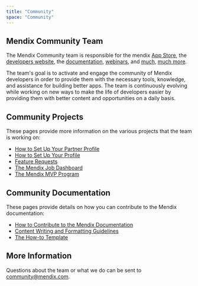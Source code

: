 ```yaml
---
title: "Community"
space: "Community"
---
```


## Mendix Community Team

The Mendix Community team is responsible for the mendix [App Store](http://appstore.home.mendix.com), the [developers website](http://developers.mendix.com), the [documentation](/), [webinars](https://developers.mendix.com/training/webinars/), and [much,](https://www.meetup.com/Mendix-Netherlands) [much more](https://forum.mendixcloud.com/).

The team's goal is to activate and engage the community of Mendix developers in order to provide them with the necessary tools, knowledge, and assistance for building better apps. The team is continuously evolving while working on new ways to make the life of developers easier by providing them with better content and opportunities on a daily basis.

## Community Projects

These pages provide more information on the various projects that the team is working on:

* [How to Set Up Your Partner Profile](/community/how-to-set-up-your-partner-profile)
* [How to Set Up Your Profile](/community/how-to-set-up-your-profile)
* [Feature Requests](/community/feature-requests)
* [The Mendix Job Dashboard](/community/the-mendix-job-dashboard)
* [The Mendix MVP Program](/community/the-mendix-mvp-program)

## Community Documentation

These pages provide details on how you can contribute to the Mendix documentation:

* [How to Contribute to the Mendix Documentation](/community/contribute-to-the-mendix-documentation)
* [Content Writing and Formatting Guidelines](/community/content-writing-and-formatting-guidelines)
* [The How-to Template](/community/the-how-to-template-page)

## More Information

Questions about the team or what we do can be sent to community@mendix.com.
